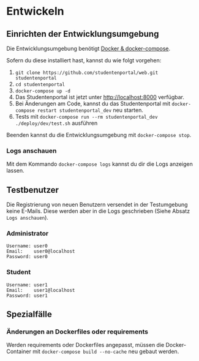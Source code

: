 # Entwickeln

## Einrichten der Entwicklungsumgebung

Die Entwicklungsumgebung benötigt [Docker &
docker-compose](https://www.docker.com/).

Sofern du diese installiert hast, kannst du wie folgt vorgehen:

1. `git clone https://github.com/studentenportal/web.git studentenportal`
2. `cd studentenportal`
3. `docker-compose up -d`
4. Das Studentenportal ist jetzt unter [http://localhost:8000](http://localhost:8000) verfügbar.
5. Bei Änderungen am Code, kannst du das Studentenportal mit `docker-compose restart studentenportal_dev` neu starten.
6. Tests mit `docker-compose run --rm studentenportal_dev ./deploy/dev/test.sh` ausführen

Beenden kannst du die Entwicklungsumgebung mit `docker-compose stop`.

### Logs anschauen

Mit dem Kommando `docker-compose logs` kannst du dir die Logs anzeigen lassen.

## Testbenutzer

Die Registrierung von neuen Benutzern versendet in der Testumgebung keine
E-Mails. Diese werden aber in die Logs geschrieben (Siehe Absatz `Logs
anschauen`).

### Administrator

```
Username: user0
Email:    user0@localhost
Password: user0
```

### Student

```
Username: user1
Email:    user1@localhost
Password: user1
```


## Spezialfälle

### Änderungen an Dockerfiles oder requirements

Werden requirements oder Dockerfiles angepasst, müssen die Docker-Container mit
`docker-compose build --no-cache` neu gebaut werden.
